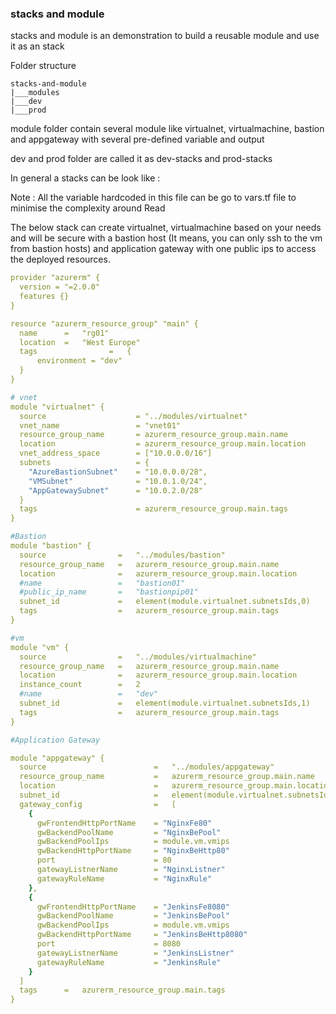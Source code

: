 ### stacks and module

stacks and module is an demonstration to build a reusable module and use it as an stack

Folder structure

```
stacks-and-module
|___modules
|___dev
|___prod

```

module folder contain several module like virtualnet, virtualmachine, bastion and appgateway with several pre-defined variable and output

dev and prod folder are called it as dev-stacks and prod-stacks

In general a stacks can be look like :

Note : All the variable hardcoded in this file can be go to vars.tf file to minimise the complexity around Read

The below stack can create virtualnet, virtualmachine based on your needs and will be secure with a bastion host (It means, you can only ssh to the vm from bastion hosts) and application gateway with one public ips to access the deployed resources.

```yml
provider "azurerm" {
  version = "=2.0.0"
  features {}
}

resource "azurerm_resource_group" "main" {
  name      =   "rg01"
  location  =   "West Europe"
  tags                =   {
      environment = "dev" 
  }
}

# vnet
module "virtualnet" {
  source                    = "../modules/virtualnet"
  vnet_name                 = "vnet01"
  resource_group_name       = azurerm_resource_group.main.name
  location                  = azurerm_resource_group.main.location
  vnet_address_space        = ["10.0.0.0/16"]
  subnets                   = {
    "AzureBastionSubnet"    = "10.0.0.0/28",
    "VMSubnet"              = "10.0.1.0/24",
    "AppGatewaySubnet"      = "10.0.2.0/28"
  }
  tags                      = azurerm_resource_group.main.tags
}

#Bastion
module "bastion" {
  source                =   "../modules/bastion"
  resource_group_name   =   azurerm_resource_group.main.name
  location              =   azurerm_resource_group.main.location
  #name                 =   "bastion01"
  #public_ip_name       =   "bastionpip01" 
  subnet_id             =   element(module.virtualnet.subnetsIds,0)
  tags                  =   azurerm_resource_group.main.tags
}

#vm
module "vm" {
  source                =   "../modules/virtualmachine"
  resource_group_name   =   azurerm_resource_group.main.name
  location              =   azurerm_resource_group.main.location
  instance_count        =   2
  #name                 =   "dev"
  subnet_id             =   element(module.virtualnet.subnetsIds,1)
  tags                  =   azurerm_resource_group.main.tags
}

#Application Gateway

module "appgateway" {
  source                        =   "../modules/appgateway"
  resource_group_name           =   azurerm_resource_group.main.name
  location                      =   azurerm_resource_group.main.location
  subnet_id                     =   element(module.virtualnet.subnetsIds,2)
  gateway_config                =   [
    {
      gwFrontendHttpPortName    = "NginxFe80"
      gwBackendPoolName         = "NginxBePool"
      gwBackendPoolIps          = module.vm.vmips
      gwBackendHttpPortName     = "NginxBeHttp80"
      port                      = 80
      gatewayListnerName        = "NginxListner"
      gatewayRuleName           = "NginxRule"
    },
    {
      gwFrontendHttpPortName    = "JenkinsFe8080"
      gwBackendPoolName         = "JenkinsBePool"
      gwBackendPoolIps          = module.vm.vmips
      gwBackendHttpPortName     = "JenkinsBeHttp8080"
      port                      = 8080
      gatewayListnerName        = "JenkinsListner"
      gatewayRuleName           = "JenkinsRule"
    }
  ]
  tags      =   azurerm_resource_group.main.tags
}

```